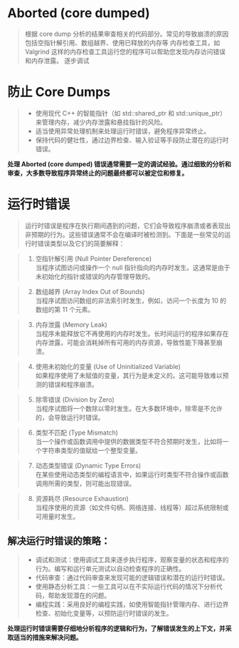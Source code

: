 # Aborted (core dumped)
> 根据 core dump 分析的结果审查相关的代码部分。常见的导致崩溃的原因包括空指针解引用、数组越界、使用已释放的内存等
> 内存检查工具，如 Valgrind 这样的内存检查工具运行您的程序可以帮助您发现内存访问错误和内存泄露。
> 逐步调试

# 防止 Core Dumps
>- 使用现代 C++ 的智能指针（如 std::shared_ptr 和 std::unique_ptr）来管理内存，减少内存泄露和悬挂指针的风险。
>- 适当使用异常处理机制来处理运行时错误，避免程序异常终止。
>- 保持代码的健壮性，通过边界检查、输入验证等手段防止潜在的运行时错误。

**处理 Aborted (core dumped) 错误通常需要一定的调试经验。通过细致的分析和审查，大多数导致程序异常终止的问题最终都可以被定位和修复。**

# 运行时错误
> 运行时错误是程序在执行期间遇到的问题，它们会导致程序崩溃或者表现出非预期的行为。这些错误通常不会在编译时被检测到。下面是一些常见的运行时错误类型以及它们的简要解释： 
 
>1. 空指针解引用 (Null Pointer Dereference)  
当程序试图访问或操作一个 null 指针指向的内存时发生。这通常是由于未初始化的指针或错误的内存管理导致的。

>2. 数组越界 (Array Index Out of Bounds)  
当程序试图访问数组的非法索引时发生，例如，访问一个长度为 10 的数组的第 11 个元素。

>3. 内存泄露 (Memory Leak)  
当程序未能释放它不再使用的内存时发生。长时间运行的程序如果存在内存泄露，可能会消耗掉所有可用的内存资源，导致性能下降甚至崩溃。

>4. 使用未初始化的变量 (Use of Uninitialized Variable)  
如果程序使用了未赋值的变量，其行为是未定义的。这可能导致难以预测的错误和程序崩溃。

>5. 除零错误 (Division by Zero)  
当程序试图将一个数除以零时发生。在大多数环境中，除零是不允许的，会导致运行时错误。

>6. 类型不匹配 (Type Mismatch)  
当一个操作或函数调用中提供的数据类型不符合预期时发生，比如将一个字符串类型的值赋给一个整型变量。

>7. 动态类型错误 (Dynamic Type Errors)  
在某些使用动态类型的编程语言中，如果运行时类型不符合操作或函数调用所需的类型，则可能出现错误。

>8. 资源耗尽 (Resource Exhaustion)  
当程序使用的资源（如文件句柄、网络连接、线程等）超过系统限制或可用量时发生。
## 解决运行时错误的策略：
>- 调试和测试：使用调试工具来逐步执行程序，观察变量的状态和程序的行为。编写和运行单元测试以自动检查程序的正确性。
>- 代码审查：通过代码审查来发现可能的逻辑错误和潜在的运行时错误。
>- 使用静态分析工具：一些工具可以在不实际运行代码的情况下分析代码，帮助发现潜在的问题。
>- 编程实践：采用良好的编程实践，如使用智能指针管理内存、进行边界检查、初始化变量等，以预防运行时错误的发生。

**处理运行时错误需要仔细地分析程序的逻辑和行为，了解错误发生的上下文，并采取适当的措施来解决问题。**